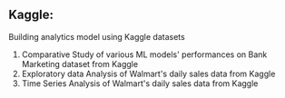 ## Kaggle:

Building analytics model using Kaggle datasets

1. Comparative Study of various ML models' performances on Bank Marketing dataset from Kaggle
2. Exploratory data Analysis of Walmart's daily sales data from Kaggle
3. Time Series Analysis of Walmart's daily sales data from Kaggle
